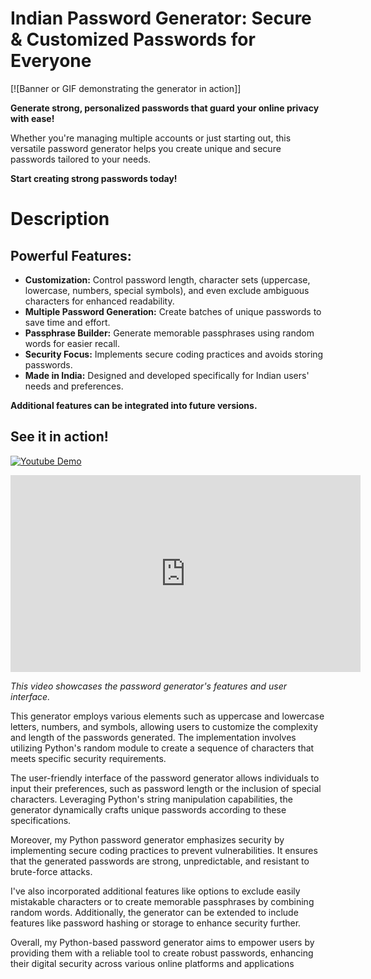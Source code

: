 # Indian Password Generator: Secure & Customized Passwords for Everyone

[![Banner or GIF demonstrating the generator in action]]

**Generate strong, personalized passwords that guard your online privacy with ease!**

Whether you're managing multiple accounts or just starting out, this versatile password generator helps you create unique and secure passwords tailored to your needs.

**Start creating strong passwords today!**


# Description

## Powerful Features:

* **Customization:** Control password length, character sets (uppercase, lowercase, numbers, special symbols), and even exclude ambiguous characters for enhanced readability.
* **Multiple Password Generation:** Create batches of unique passwords to save time and effort.
* **Passphrase Builder:** Generate memorable passphrases using random words for easier recall.
* **Security Focus:** Implements secure coding practices and avoids storing passwords.
* **Made in India:** Designed and developed specifically for Indian users' needs and preferences.

**Additional features can be integrated into future versions.**

## See it in action!

[![Youtube Demo](https://imgur.com/cvSTn8s)](https://www.youtube.com/watch?v=QHjzNHILlZk)

<iframe width="560" height="315" src="https://www.youtube.com/embed/QHjzNHILlZk?si=1wDSs9ioENosG2Cx" title="YouTube video player" frameborder="0" allow="accelerometer; autoplay; clipboard-write; encrypted-media; gyroscope; picture-in-picture; web-share" allowfullscreen></iframe>

_This video showcases the password generator's features and user interface._


This generator employs various elements such as uppercase and lowercase letters, numbers, and symbols, allowing users to customize the complexity and length of the passwords generated. The implementation involves utilizing Python's random module to create a sequence of characters that meets specific security requirements.

The user-friendly interface of the password generator allows individuals to input their preferences, such as password length or the inclusion of special characters. Leveraging Python's string manipulation capabilities, the generator dynamically crafts unique passwords according to these specifications.

Moreover, my Python password generator emphasizes security by implementing secure coding practices to prevent vulnerabilities. It ensures that the generated passwords are strong, unpredictable, and resistant to brute-force attacks.

I've also incorporated additional features like options to exclude easily mistakable characters or to create memorable passphrases by combining random words. Additionally, the generator can be extended to include features like password hashing or storage to enhance security further.

Overall, my Python-based password generator aims to empower users by providing them with a reliable tool to create robust passwords, enhancing their digital security across various online platforms and applications
